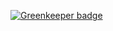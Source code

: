 

[![Greenkeeper badge](https://badges.greenkeeper.io/mikeal/room-exchange.svg)](https://greenkeeper.io/)